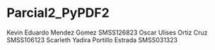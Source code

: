 # Parcial2_PyPDF2
Kevin Eduardo Mendez Gomez			  SMSS126823
Oscar Ulises Ortiz Cruz 					SMSS106123
Scarleth Yadira Portillo Estrada	SMSS031323

